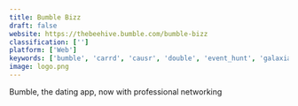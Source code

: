 ```yaml
---
title: Bumble Bizz
draft: false 
website: https://thebeehive.bumble.com/bumble-bizz
classification: ['']
platform: ['Web']
keywords: ['bumble', 'carrd', 'causr', 'double', 'event_hunt', 'galaxia', 'kcards', 'luck', 'locanto', 'lumen', 'pheramor', 'rateme', 'reddit', 'ripple', 'shoppy', 'slaask_for_social_networks', 'socialall', 'tawkify', 'techevents.co', 'vieww.me', 'wyldfire', 'about.me', 'confercal']
image: logo.png
---
```

Bumble, the dating app, now with professional networking
